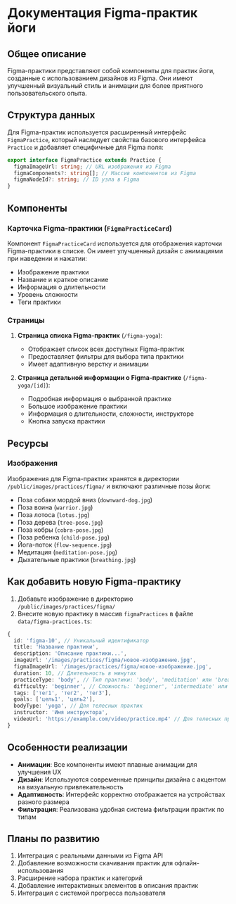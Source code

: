 # Документация Figma-практик йоги

## Общее описание

Figma-практики представляют собой компоненты для практик йоги, созданные с использованием дизайнов из Figma. Они имеют улучшенный визуальный стиль и анимации для более приятного пользовательского опыта.

## Структура данных

Для Figma-практик используется расширенный интерфейс `FigmaPractice`, который наследует свойства базового интерфейса `Practice` и добавляет специфичные для Figma поля:

```typescript
export interface FigmaPractice extends Practice {
  figmaImageUrl: string; // URL изображения из Figma
  figmaComponents?: string[]; // Массив компонентов из Figma
  figmaNodeId?: string; // ID узла в Figma
}
```

## Компоненты

### Карточка Figma-практики (`FigmaPracticeCard`)

Компонент `FigmaPracticeCard` используется для отображения карточки Figma-практики в списке. Он имеет улучшенный дизайн с анимациями при наведении и нажатии:

- Изображение практики
- Название и краткое описание
- Информация о длительности
- Уровень сложности
- Теги практики

### Страницы

1. **Страница списка Figma-практик** (`/figma-yoga`):
   - Отображает список всех доступных Figma-практик
   - Предоставляет фильтры для выбора типа практики
   - Имеет адаптивную верстку и анимации

2. **Страница детальной информации о Figma-практике** (`/figma-yoga/[id]`):
   - Подробная информация о выбранной практике
   - Большое изображение практики
   - Информация о длительности, сложности, инструкторе
   - Кнопка запуска практики

## Ресурсы

### Изображения

Изображения для Figma-практик хранятся в директории `/public/images/practices/figma/` и включают различные позы йоги:

- Поза собаки мордой вниз (`downward-dog.jpg`)
- Поза воина (`warrior.jpg`)
- Поза лотоса (`lotus.jpg`)
- Поза дерева (`tree-pose.jpg`)
- Поза кобры (`cobra-pose.jpg`)
- Поза ребенка (`child-pose.jpg`)
- Йога-поток (`flow-sequence.jpg`)
- Медитация (`meditation-pose.jpg`)
- Дыхательные практики (`breathing.jpg`)

## Как добавить новую Figma-практику

1. Добавьте изображение в директорию `/public/images/practices/figma/`
2. Внесите новую практику в массив `figmaPractices` в файле `data/figma-practices.ts`:

```typescript
{
  id: 'figma-10', // Уникальный идентификатор
  title: 'Название практики',
  description: 'Описание практики...',
  imageUrl: '/images/practices/figma/новое-изображение.jpg',
  figmaImageUrl: '/images/practices/figma/новое-изображение.jpg',
  duration: 10, // Длительность в минутах
  practiceType: 'body', // Тип практики: 'body', 'meditation' или 'breathing'
  difficulty: 'beginner', // Сложность: 'beginner', 'intermediate' или 'advanced'
  tags: ['тег1', 'тег2', 'тег3'],
  goals: ['цель1', 'цель2'],
  bodyType: 'yoga', // Для телесных практик
  instructor: 'Имя инструктора',
  videoUrl: 'https://example.com/video/practice.mp4' // Для телесных практик
}
```

## Особенности реализации

- **Анимации**: Все компоненты имеют плавные анимации для улучшения UX
- **Дизайн**: Используются современные принципы дизайна с акцентом на визуальную привлекательность
- **Адаптивность**: Интерфейс корректно отображается на устройствах разного размера
- **Фильтрация**: Реализована удобная система фильтрации практик по типам

## Планы по развитию

1. Интеграция с реальными данными из Figma API
2. Добавление возможности скачивания практик для офлайн-использования
3. Расширение набора практик и категорий
4. Добавление интерактивных элементов в описания практик
5. Интеграция с системой прогресса пользователя 